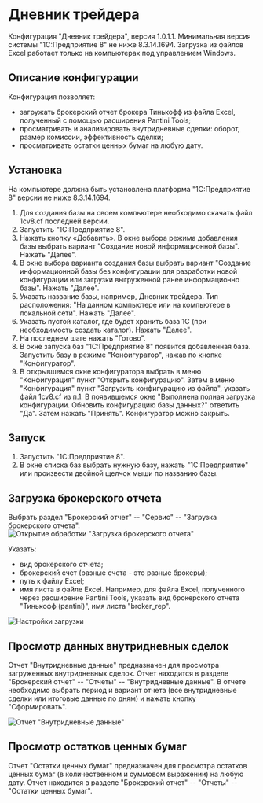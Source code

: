 # Дневник трейдера

Конфигурация "Дневник трейдера", версия 1.0.1.1.
Минимальная версия системы "1С:Предприятие 8" не ниже 8.3.14.1694.
Загрузка из файлов Excel работает только на компьютерах под управлением Windows.

## Описание конфигурации
Конфигурация позволяет:
* загружать брокерский отчет брокера Тинькофф из файла Excel, полученный с помощью расширения Pantini Tools;
* просматривать и анализировать внутридневные сделки: оборот, размер комиссии, эффективность сделки;
* просматривать остатки ценных бумаг на любую дату.

## Установка
На компьютере должна быть установлена платформа "1С:Предприятие 8" версии не ниже 8.3.14.1694.
1. Для создания базы на своем компьютере необходимо скачать файл 1cv8.cf последней версии.
2. Запустить "1С:Предприятие 8".
3. Нажать кнопку «Добавить». В окне выбора режима добавления базы выбрать вариант "Создание новой информационной базы". Нажать "Далее".
4. В окне выбора варианта создания базы выбрать вариант "Создание информационной базы без конфигурации для разработки новой конфигурации или загрузки выгруженной ранее информационно базы". Нажать "Далее".
5. Указать название базы, например, Дневник трейдера. Тип расположения: "На данном компьютере или на компьютере в локальной сети". Нажать "Далее".
6. Указать пустой каталог, где будет хранить база 1С (при необходимость создать каталог). Нажать "Далее".
7. На последнем шаге нажать "Готово".
8. В окне запуска баз "1С:Предприятие 8" появится добавленная база. Запустить базу в режиме "Конфигуратор", нажав по кнопке "Конфигуратор".
9. В открывшемся окне конфигуратора выбрать в меню "Конфигурация" пункт "Открыть конфигурацию". Затем в меню "Конфигурация" пункт "Загрузить конфигурацию из файла", указать файл 1cv8.cf из п.1. В появившемся окне "Выполнена полная загрузка конфигурации. Обновить конфигурацию базы данных?" ответить "Да". Затем нажать "Принять". Конфигуратор можно закрыть.

## Запуск
1. Запустить "1С:Предприятие 8".
2. В окне списка баз выбрать нужную базу, нажать "1С:Предприятие" или произвести двойной щелчок мыши по названию базы.

## Загрузка брокерского отчета
Выбрать раздел "Брокерский отчет" -- "Сервис" -- "Загрузка брокерского отчета".
![Открытие обработки "Загрузка брокерского отчета"](https://i.ibb.co/vLWRP0t/01.png)

Указать:
* вид брокерского отчета;
* брокерский счет (разные счета - это разные брокеры);
* путь к файлу Excel;
* имя листа в файле Excel.
Например, для файла Excel, полученного через расширение Pantini Tools, указать вид брокерского отчета "Тинькофф (pantini)", имя листа "broker_rep".

![Настройки загрузки](https://i.ibb.co/QjVWshQ/02.png)

## Просмотр данных внутридневных сделок
Отчет "Внутридневные данные" предназначен для просмотра загруженных внутридневных сделок. Отчет находится в разделе "Брокерский отчет" -- "Отчеты" -- "Внутридневные данные". В отчете необходимо выбрать период и вариант отчета (все внутридневные сделки или итоговые данные по дням) и нажать кнопку "Сформировать".

![Отчет "Внутридневные данные"](https://i.ibb.co/QbnKCkb/03.png)

## Просмотр остатков ценных бумаг
Отчет "Остатки ценных бумаг" предназначен для просмотра остатков ценных бумаг (в количественном и суммовом выражении) на любую дату. Отчет находится в разделе "Брокерский отчет" -- "Отчеты" -- "Остатки ценных бумаг". 

